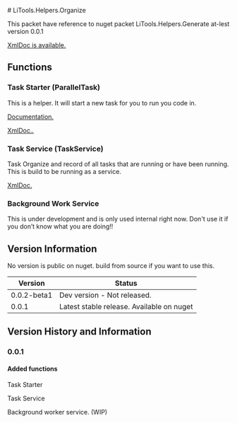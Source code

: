 ﻿﻿﻿﻿﻿﻿﻿﻿﻿# LiTools.Helpers.Organize


This packet have reference to nuget packet LiTools.Helpers.Generate at-lest version 0.0.1

[XmlDoc is available.](/../xmldocmd/LiTools.Helpers.Organize.md)

## Functions

### Task Starter (ParallelTask)

This is a helper. It will start a new task for you to run you code in.

[Documentation.](/Organize/ParallelTask.md)

[XmlDoc..](/../xmldocmd/LiTools.Helpers.Organize/ParallelTask.md)



### Task Service (TaskService)

Task Organize and record of all tasks that are running or have been running.  
This is build to be running as a service.

[XmlDoc.](/Documentation/xmldocmd/LiTools.Helpers.Organize/TaskService.md)


### Background Work Service

This is under development and is only used internal right now.
Don't use it if you don’t know what you are doing!!

## Version Information

No version is public on nuget. build from source if you want to use this.

| Version | Status |
| --- | --- |
| 0.0.2-beta1 |Dev version - Not released.|
| 0.0.1 | Latest stable release. Available on nuget |

## Version History and Information

### 0.0.1

#### Added functions

Task Starter

Task Service

Background worker service. (WIP)
